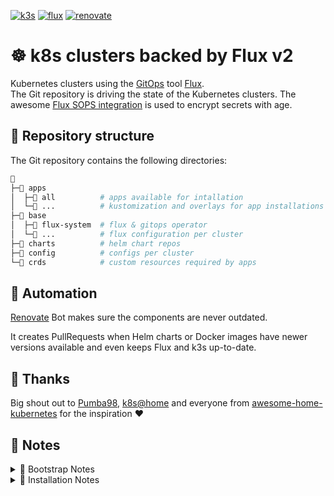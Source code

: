 [//]: # "renovate: datasource=github-releases depName=k3s-io/k3s"
[![k3s](https://img.shields.io/badge/k8s-v1.26.2+k3s1-orange?style=for-the-badge&logo=kubernetes)](https://k3s.io/)
[![flux](https://img.shields.io/badge/GitOps-Flux-blue?style=for-the-badge&logo=git)](https://fluxcd.io/)
[![renovate](https://img.shields.io/badge/renovate-enabled-brightgreen?style=for-the-badge&logo=renovatebot)](https://github.com/renovatebot/renovate)

# ☸ k8s clusters backed by Flux v2

Kubernetes clusters using the [GitOps](https://www.weave.works/blog/what-is-gitops-really) tool [Flux](https://fluxcd.io/).  
The Git repository is driving the state of the Kubernetes clusters.
The awesome [Flux SOPS integration](https://toolkit.fluxcd.io/guides/mozilla-sops/) is used to encrypt secrets with age.

## 📂 Repository structure

The Git repository contains the following directories:

```sh
📁
├─📁 apps
│  ├─📁 all          # apps available for intallation
│  └─📁 ...          # kustomization and overlays for app installations per cluster
├─📁 base
│  ├─📁 flux-system  # flux & gitops operator
│  └─📁 ...          # flux configuration per cluster
├─📁 charts          # helm chart repos
├─📁 config          # configs per cluster
└─📁 crds            # custom resources required by apps
```

## 🤖 Automation

[Renovate](https://www.whitesourcesoftware.com/free-developer-tools/renovate) Bot makes sure the components are never outdated.

It creates PullRequests when Helm charts or Docker images have newer versions available and even keeps Flux and k3s up-to-date.

## 🤝 Thanks

Big shout out to [Pumba98](https://github.com/Pumba98), [k8s@home](https://github.com/k8s-at-home) and everyone from [awesome-home-kubernetes](https://github.com/k8s-at-home/awesome-home-kubernetes) for the inspiration :heart:

## 📖 Notes

<details>
    <summary>📍 Bootstrap Notes</summary>
<br>

Install your favorite OS, and install K3s without traefik (we do that ourselves).

```
# curl -sfL https://get.k3s.io | INSTALL_K3S_EXEC="--disable=traefik" sh -
```

Create your personal age key and overwrite the Kubernetes secret with it.

```
# age-keygen -o age.agekey

# cat ~/age.agekey |
kubectl create secret generic sops-age \
--namespace=flux-system \
--from-file=age.agekey=/dev/stdin \
--dry-run=client \
-o yaml > base/flux-system/init/flux-sops-age-secret.sops.yaml

# export SOPS_AGE_RECIPIENTS=age1hlfnnwk9z9jynzngesd0j35n6rmpry70z9zak6ullmvesvvjge2sjc9nsf

# sops --encrypt --encrypted-regex '^(data|stringData)$' --in-place base/flux-system/init/flux-sops-age-secret.sops.yaml

# flux install --export > base/flux-system/gotk-components.yaml
```

</details>

<details>
    <summary>📍 Installation Notes</summary>
<br>

**tl;dr**
```
# kubectl create namespace flux-system --dry-run=client -o yaml | kubectl apply -f -
# sops -d ./base/flux-system/init/flux-sops-age-secret.sops.yaml | kubectl apply -f -
# kubectl apply --kustomize=./base/flux-system
# kubectl apply --kustomize=./base/cultured-crocodile
```

1. Pre-create the `flux-system` namespace

```
# kubectl create namespace flux-system --dry-run=client -o yaml | kubectl apply -f -
```

4. Add the Flux age key in-order for Flux to decrypt SOPS secrets

```
# sops -d ./base/flux-system/init/flux-sops-age-secret.sops.yaml | kubectl apply -f -
```

5. Install Flux

```
# kubectl apply --kustomize=./base/flux-system
```

6. Configure Flux

```
# kubectl apply --kustomize=./base/cultured-crocodile
```

</details>
